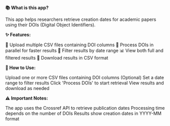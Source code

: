**📚 What is this app?**

This app helps researchers retrieve creation dates for academic papers using their DOIs (Digital Object Identifiers).

**✨ Features:**

📂 Upload multiple CSV files containing DOI columns
🔄 Process DOIs in parallel for faster results
📅 Filter results by date range
📊 View both full and filtered results
💾 Download results in CSV format

**📝 How to Use:**

Upload one or more CSV files containing DOI columns
(Optional) Set a date range to filter results
Click 'Process DOIs' to start retrieval
View results and download as needed

**⚠️ Important Notes:**

The app uses the Crossref API to retrieve publication dates
Processing time depends on the number of DOIs
Results show creation dates in YYYY-MM format
